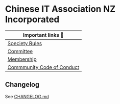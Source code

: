 # Chinese IT Association NZ Incorporated

| Important links :book:                                 |
|--------------------------------------------------------|
| [Soeciety Rules](Rules.md)
| [Committee](Committee.md) |
| [Membership](Membership.md) |
| [Commmunity Code of Conduct](Community_Code_of_Conduct.md) |

## Changelog

See [CHANGELOG.md](CHANGELOG.md)